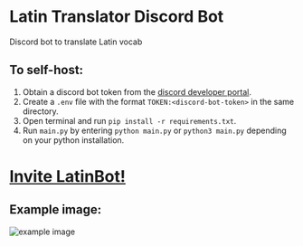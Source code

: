 # Latin Translator Discord Bot
Discord bot to translate Latin vocab

## To self-host:
1) Obtain a discord bot token from the [discord developer portal](https://www.discord.dev).
1) Create a `.env` file with the format `TOKEN:<discord-bot-token>` in the same directory.
1) Open terminal and run `pip install -r requirements.txt`.
1) Run `main.py` by entering `python main.py` or `python3 main.py` depending on your python installation.

# [Invite LatinBot!](https://discord.com/api/oauth2/authorize?client_id=933579084443828228&permissions=2112&scope=bot%20applications.commands)

## Example image:
![example image](https://media.discordapp.net/attachments/933605032962703364/933614230794543115/unknown.png)
